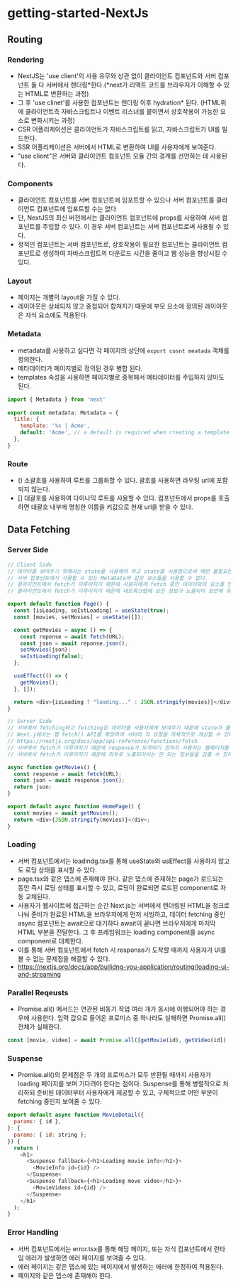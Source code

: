 # getting-started-NextJs

## Routing
### Rendering
- NextJS는 'use client'의 사용 유무와 상관 없이 클라이언트 컴포넌트와 서버 컴포넌트 둘 다 서버에서 렌더링*한다.(*next가 리액트 코드를 브라우저가 이해할 수 있는 HTML로 변환하는 과정) 
- 그 후 'use clinet'를 사용한 컴포넌트는 렌더링 이후 hydration* 된다. (HTML위에 클라이언트측 자바스크립트나 이벤트 리스너를 붙이면서 상호작용이 가능한 요소로 변화시키는 과정)
- CSR 어플리케이션은 클라이언트가 자바스크립트를 읽고, 자바스크립트가 UI를 빌드한다.
- SSR 어플리케이션은 서버에서 HTML로 변환하여 UI를 사용자에게 보여준다.
- "use client"은 서버와 클라이언트 컴포넌트 모듈 간의 경계를 선언하는 데 사용된다.

### Components
- 클라이언트 컴포넌트를 서버 컴포넌트에 임포트할 수 있으나 서버 컴포넌트를 클라이언트 컴포넌트에 임포트할 수는 없다
- 단, NextJS의 최신 버전에서는 클라이언트 컴포넌트에 props를 사용하여 서버 컴포넌트를 주입할 수 있다. 이 경우 서버 컴포넌트는 서버 컴포넌트로써 사용될 수 있다.
- 정적인 컴포넌트는 서버 컴포넌트로, 상호작용이 필요한 컴포넌트는 클라이언트 컴포넌트로 생성하여 자바스크립트의 다운로드 시간을 줄이고 웹 성능을 향상시킬 수 있다.

### Layout
- 페이지는 개별의 layout을 가질 수 있다.
- 레이아웃은 상쇄되지 않고 중첩되어 합쳐지기 때문에 부모 요소에 정의된 레이아웃은 자식 요소에도 적용된다.

### Metadata
- metadata를 사용하고 싶다면 각 페이지의 상단에  ```export cosnt meatada``` 객체를 정의한다.
- 메타데이터가 페이지별로 정의된 경우 병합 된다.
- templates 속성을 사용하면 페이지별로 중복해서 메타데이터를 주입하지 않아도 된다.
```javascript
import { Metadata } from 'next'
 
export const metadata: Metadata = {
  title: {
    template: '%s | Acme',
    default: 'Acme', // a default is required when creating a template
  },
}
```

### Route
- () 소괄호를 사용하여 루트를 그룹화할 수 있다. 괄호를 사용하면 라우팅 url에 포함되지 않는다.
- [] 대괄호를 사용하여 다이나믹 루트를 사용할 수 있다. 컴포넌트에서 props를 호출하면 대괄호 내부메 명칭한 이름을 키값으로 현재 url을 받을 수 있다.


## Data Fetching
### Server Side
```javascript
// Client Side
// 데이터를 보여주기 위해서는 state를 사용해야 하고 state를 사용함으로써 매번 불필요한 렌더링을 발생시킨다.
// 서버 컴포넌트에서 사용할 수 있는 MetaData와 같은 요소들을 사용할 수 없다.
// 클라이언트에서 fetch가 이루어지기 때문에 사용자에게 fetch 중인 데이터외의 요소를 먼저 보여줄 수 있다.
// 클라이언트에서 fetch가 이루어지기 때문에 네트워크탭에 모든 정보가 노출되어 보안에 취약하다.

export default function Page() {
  const [isLoading, seIstLoading] = useState(true);
  const [movies, setMovies] = useState([]);

  const getMovies = async () => {
    const reponse = await fetch(URL);
    const json = await reponse.json();
    setMovies(json);
    seIstLoading(false);
  };

  useEffect(() => {
    getMovies();
  }, []);

  return <div>{isLoading ? "loading..." : JSON.stringify(movies)}</div>;
}
```

```javascript
// Server Side
// 서버에서 fetching하고 fetching된 데이터를 사용자에게 보여주기 때문에 state가 불필요하다.
// Next.j에서는 웹 fetch() API를 확장하여 서버의 각 요청을 자체적으로 캐싱할 수 있다.
// https://nextjs.org/docs/app/api-reference/functions/fetch
// 서버에서 fetch가 이루어지기 때문에 response가 도착하기 전까지 사용자는 웹페이지를 볼 수 없다. 이를 방지하기 위해 loading.tsx 컴포넌트가 필요하다.
// 서버에서 fetch가 이루어지기 때문에 외부로 노출되어서는 안 되는 정보들을 감출 수 있어 보안에 유리하다.

async function getMovies() {
  const response = await fetch(URL);
  const json = await response.json();
  return json;
}

export default async function HomePage() {
  const movies = await getMovies();
  return <div>{JSON.stringify(movies)}</div>;
}
```

### Loading
- 서버 컴포넌트에서는 loadindg.tsx를 통해 useState와 usEffect를 사용하지 않고도 로딩 상태를 표시할 수 있다.
- page.tsx와 같은 뎁스에 존재해야 한다. 같은 뎁스에 존재하는 page가 로드되는 동안 즉시 로딩 상태를 표시할 수 있고, 로딩이 완료되면 로드된 component로 자동 교체된다.
- 사용자가 웹사이트에 접근하는 순간 Next.js는 서버에서 렌더링된 HTML을 청크로 나눠 준비가 완료된 HTML을 브라우저에게 먼저 서빙하고, 데이터 fetching 중인 async 컴포넌트는 await으로 대기하다 await이 끝나면 브라우저에게 마지막 HTML 부분을 전달한다. 그 후 프레임워크는 loading component를 async component로 대체한다.
- 이를 통해 서버 컴포넌트에서 fetch 시 response가 도착할 때까지 사용자가 UI를 볼 수 없는 문제점을 해결할 수 있다.
- https://nextjs.org/docs/app/builidng-you-application/routing/loading-ui-and-streaming

### Parallel Reqeusts
- Promise.all() 메서드는 연관된 비동기 작업 여러 개가 동시에 이행되어야 하는 경우에 사용한다. 입력 값으로 들어온 프로미스 중 하나라도 실패하면 Promise.all() 전체가 실패한다.
```javascript
const [movie, video] = await Promise.all([getMovie(id), getVideo(id])
```

### Suspense
- Promise.all()의 문제점은 두 개의 프로미스가 모두 반환될 때까지 사용자가 loading 페이지를 보며 기다려야 한다는 점이다. Suspense를 통해 병렬적으로 처리하되 준비된 데이터부터 사용자에게 제공할 수 있고, 구체적으로 어떤 부분이 fetching 중인지 보여줄 수 있다.
```javascript
export default async function MovieDetail({
  params: { id },
}: {
  params: { id: string };
}) {
  return (
    <h1>
      <Suspense fallback={<h1>Loading movie info</h1>}>
        <MovieInfo id={id} />
      </Suspense>
      <Suspense fallback={<h1>Loading move video</h1>}>
        <MovieVideos id={id} />
      </Suspense>
    </h1>
  );
}
```

### Error Handling
- 서버 컴포넌트에서는 error.tsx를 통해 해당 페이지, 또는 자식 컴포넌트에서 런타임 에러가 발생하면 에러 페이지를 보여줄 수 있다.
- 에러 페이지는 같은 뎁스에 있는 페이지에서 발생하는 에러에 한정하여 적용된다.
- 페이지와 같은 뎁스에 존재해야 한다.

